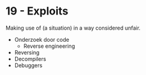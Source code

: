 # 19 - Exploits
Making use of (a situation) in a way considered unfair.
- Onderzoek door code
  - Reverse engineering
- Reversing
- Decompilers
- Debuggers
<!--stackedit_data:
eyJoaXN0b3J5IjpbLTYxMTQ0MjI5LC0xMTEyNTYwMDAwLDczMD
k5ODExNl19
-->